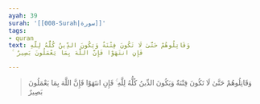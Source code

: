 ```yaml
---
ayah: 39
surah: '[[008-Surah|سورة]]'
tags:
- quran
text: وَقَاتِلُوهُمْ حَتَّىٰ لَا تَكُونَ فِتْنَةٌ وَيَكُونَ الدِّينُ كُلُّهُ لِلَّهِ
  ۚ فَإِنِ انتَهَوْا فَإِنَّ اللَّهَ بِمَا يَعْمَلُونَ بَصِيرٌ

---
```

> وَقَاتِلُوهُمْ حَتَّىٰ لَا تَكُونَ فِتْنَةٌ وَيَكُونَ الدِّينُ كُلُّهُ لِلَّهِ ۚ فَإِنِ انتَهَوْا فَإِنَّ اللَّهَ بِمَا يَعْمَلُونَ بَصِيرٌ
